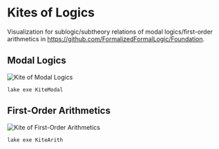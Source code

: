 # Kites of Logics

Visualization for sublogic/subtheory relations of modal logics/first-order arithmetics in https://github.com/FormalizedFormalLogic/Foundation.
 
## Modal Logics

![Kite of Modal Logics](https://FormalizedFormalLogic.github.io/LogicsKite/Modal.png)

```
lake exe KiteModal
```

## First-Order Arithmetics

![Kite of First-Order Arithmetics](https://FormalizedFormalLogic.github.io/LogicsKite/Arith.png)

```
lake exe KiteArith
``` 